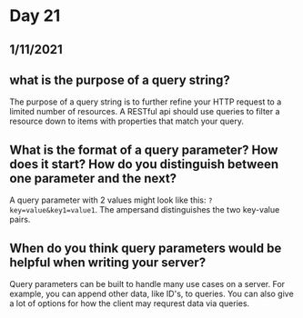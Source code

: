# Day 21
## __1/11/2021__

## what is the purpose of a query string?
The purpose of a query string is to further refine your HTTP request to a limited number of resources. A RESTful api should use queries to filter a resource down to items with properties that match your query.

## What is the format of a query parameter? How does it start? How do you distinguish between one parameter and the next?
A query parameter with 2 values might look like this: `?key=value&key1=value1`. The ampersand distinguishes the two key-value pairs.

## When do you think query parameters would be helpful when writing your server?
Query parameters can be built to handle many use cases on a server. For example, you can append other data, like ID's, to queries. You can also give a lot of options for how the client may requrest data via queries.